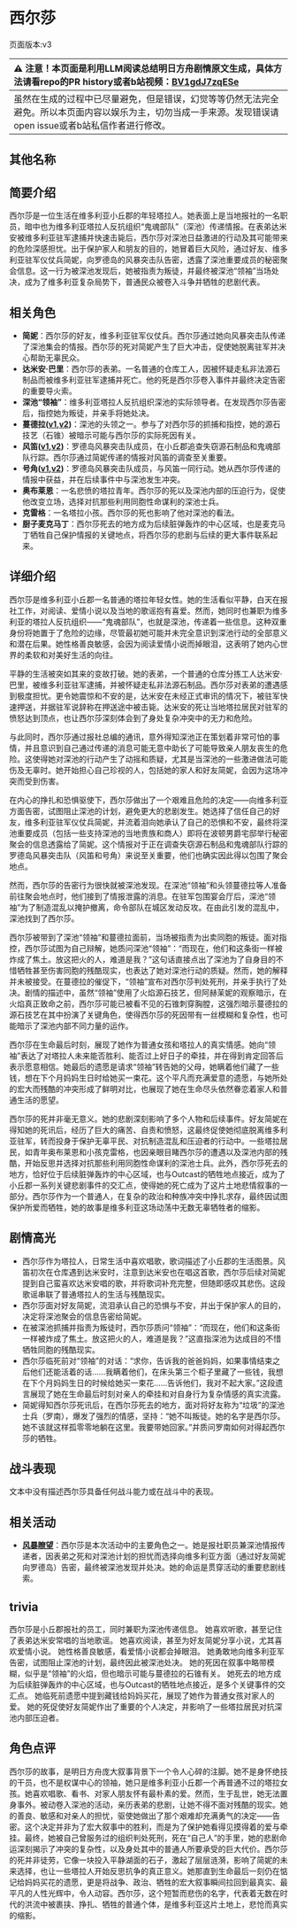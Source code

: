 # 西尔莎
页面版本:v3
 

| :warning: 注意！本页面是利用LLM阅读总结明日方舟剧情原文生成，具体方法请看repo的PR history或者b站视频：[BV1gdJ7zqESe](https://www.bilibili.com/video/BV1gdJ7zqESe/)         |
|:----------------------------|
| 虽然在生成的过程中已尽量避免，但是错误，幻觉等等仍然无法完全避免。所以本页面内容以娱乐为主，切勿当成一手来源。发现错误请open issue或者b站私信作者进行修改。|



## 其他名称

## 简要介绍
西尔莎是一位生活在维多利亚小丘郡的年轻塔拉人。她表面上是当地报社的一名职员，暗中也为维多利亚塔拉人反抗组织“鬼魂部队”（深池）传递情报。在表弟达米安被维多利亚驻军逮捕并快速击毙后，西尔莎对深池日益激进的行动及其可能带来的危险深感担忧。出于保护家人和朋友的目的，她冒着巨大风险，通过好友、维多利亚驻军仪仗兵简妮，向罗德岛的风暴突击队告密，透露了深池重要成员的秘密聚会信息。这一行为被深池发现后，她被指责为叛徒，并最终被深池“领袖”当场处决，成为了维多利亚复杂局势下，普通民众被卷入斗争并牺牲的悲剧代表。
## 相关角色
-   **简妮**：西尔莎的好友，维多利亚驻军仪仗兵。西尔莎通过她向风暴突击队传递了深池集会的情报。西尔莎的死对简妮产生了巨大冲击，促使她脱离驻军并决心帮助无辜民众。
-   **达米安·巴里**：西尔莎的表弟。一名普通的仓库工人，因被怀疑走私非法源石制品而被维多利亚驻军逮捕并死亡。他的死是西尔莎卷入事件并最终决定告密的重要导火索。
-   **深池“领袖”**：维多利亚塔拉人反抗组织深池的实际领导者。在发现西尔莎告密后，指控她为叛徒，并亲手将她处决。
-   **蔓德拉([v1](../chars/extended_char_man_de_la.md),[v2](extended_char_man_de_la.md))**：深池的头领之一。参与了对西尔莎的抓捕和指控，她的源石技艺（石锥）被暗示可能与西尔莎的实际死因有关。
-   **风笛([v1](../chars/char_222_bpipe.md),[v2](char_222_bpipe.md))**：罗德岛风暴突击队成员，在小丘郡追查失窃源石制品和鬼魂部队行踪。西尔莎通过简妮传递的情报对风笛的调查至关重要。
-   **号角([v1](../chars/char_4039_horn.md),[v2](char_4039_horn.md))**：罗德岛风暴突击队成员，与风笛一同行动。她从西尔莎传递的情报中获益，并在后续事件中与深池发生冲突。
-   **奥布莱恩**：一名悲愤的塔拉青年。西尔莎的死以及深池内部的压迫行为，促使他改变立场，选择对抗那些利用同胞性命谋利的深池士兵。
-   **克雷格**：一名塔拉小孩。西尔莎的死也影响了他对深池的看法。
-   **厨子麦克马丁**：西尔莎死去的地方成为后续脏弹轰炸的中心区域，也是麦克马丁牺牲自己保护情报的关键地点，将西尔莎的悲剧与后续的更大事件联系起来。
## 详细介绍
西尔莎是维多利亚小丘郡一名普通的塔拉年轻女性。她的生活看似平静，白天在报社工作，对阅读、爱情小说以及当地的歌谣抱有喜爱。然而，她同时也兼职为维多利亚的塔拉人反抗组织——“鬼魂部队”，也就是深池，传递着一些信息。这种双重身份将她置于了危险的边缘，尽管最初她可能并未完全意识到深池行动的全部意义和潜在后果。她性格善良敏感，会因为阅读爱情小说而掉眼泪，这表明了她内心世界的柔软和对美好生活的向往。

平静的生活被突如其来的变故打破。她的表弟，一个普通的仓库分拣工人达米安·巴里，被维多利亚驻军逮捕，并被怀疑走私非法源石制品。西尔莎对表弟的遭遇感到极度担忧。更令她震惊和不安的是，达米安在未经正式审讯的情况下，被驻军快速押送，并据驻军说辞称在押送途中被击毙。达米安的死让当地塔拉居民对驻军的愤怒达到顶点，也让西尔莎深刻体会到了身处复杂冲突中的无力和危险。

与此同时，西尔莎通过报社总编的通讯，意外得知深池正在策划着非常可怕的事情，并且意识到自己通过传递的消息可能无意中助长了可能导致亲人朋友丧生的危险。这使得她对深池的行动产生了动摇和质疑，尤其是当深池的一些激进做法可能伤及无辜时。她开始担心自己珍视的人，包括她的家人和好友简妮，会因为这场冲突而受到伤害。

在内心的挣扎和恐惧驱使下，西尔莎做出了一个艰难且危险的决定——向维多利亚方面告密，试图阻止深池的计划，避免更大的悲剧发生。她选择了信任自己的好友，维多利亚驻军仪仗兵简妮，并流着泪向她承认了自己的恐惧和不安，最终将深池重要成员（包括一些支持深池的当地贵族和商人）即将在波顿男爵宅邸举行秘密聚会的信息透露给了简妮。这个情报对于正在调查失窃源石制品和鬼魂部队行踪的罗德岛风暴突击队（风笛和号角）来说至关重要，他们也确实因此得以包围了聚会地点。

然而，西尔莎的告密行为很快就被深池发现。在深池“领袖”和头领蔓德拉等人准备前往聚会地点时，他们接到了情报泄露的消息。在驻军包围宴会厅后，深池“领袖”为了制造混乱以掩护撤离，命令部队在城区发动反攻。在由此引发的混乱中，深池找到了西尔莎。

西尔莎被带到了深池“领袖”和蔓德拉面前，当场被指责为出卖同胞的叛徒。面对指控，西尔莎试图为自己辩解，她质问深池“领袖”：“而现在，他们和这条街一样被炸成了焦土。放这把火的人，难道是我？”这句话直接点出了深池为了自身目的不惜牺牲甚至伤害同胞的残酷现实，也表达了她对深池行动的质疑。然而，她的解释并未被接受。在蔓德拉的催促下，“领袖”宣布对西尔莎判处死刑，并亲手执行了处决。剧情的描述中，虽然“领袖”使用了火焰源石技艺，但阿赫茉妮的观察暗示，在火焰真正致命之前，西尔莎可能已被看不见的石锥刺穿胸膛，这强烈暗示蔓德拉的源石技艺在其中扮演了关键角色，使得西尔莎的死因带有一丝模糊和复杂性，也可能暗示了深池内部不同力量的运作。

西尔莎在生命最后时刻，展现了她作为普通女孩和塔拉人的真实情感。她向“领袖”表达了对塔拉人未来能否胜利、能否过上好日子的牵挂，并在得到肯定回答后表示愿意相信。她最后的遗愿是请求“领袖”转告她的父母，她瞒着他们藏了一些钱，想在下个月妈妈生日时给她买一束花。这个平凡而充满爱意的遗愿，与她所处的宏大而残酷的冲突形成了鲜明对比，也展现了她在生命尽头依然眷恋着家人和普通生活的愿望。

西尔莎的死并非毫无意义。她的悲剧深刻影响了多个人物和后续事件。好友简妮在得知她的死讯后，经历了巨大的痛苦、自责和愤怒，这最终促使她彻底脱离维多利亚驻军，转而投身于保护无辜平民、对抗制造混乱和压迫者的行动中。一些塔拉居民，如青年奥布莱恩和小孩克雷格，也因亲眼目睹西尔莎的遭遇以及深池内部的残酷，开始反思并选择对抗那些利用同胞性命谋利的深池士兵。此外，西尔莎死去的地方，恰好位于后续脏弹轰炸的中心区域，也与Outcast的牺牲地点接近，成为了小丘郡一系列关键悲剧事件的交汇点，使得她的死亡成为了这片土地悲情叙事的一部分。西尔莎作为一个普通人，在复杂的政治和种族冲突中挣扎求存，最终因试图保护所爱而牺牲，她的故事是维多利亚这场动荡中无数无辜牺牲者的缩影。
## 剧情高光
- 西尔莎作为塔拉人，日常生活中喜欢唱歌，歌词描述了小丘郡的生活图景。风笛初次在仓库遇到达米安时，注意到达米安也在唱这首歌，西尔莎后续对简妮提到自己蛮喜欢达米安唱的歌，并将歌词补充完整，但随即感叹其悲伤。这段歌谣串联了普通塔拉人的生活与残酷现实。
- 西尔莎面对好友简妮，流泪承认自己的恐惧与不安，并出于保护家人的目的，决定将深池聚会的信息告密给简妮。
- 在被深池抓捕并指责为叛徒时，西尔莎质问“领袖”：“而现在，他们和这条街一样被炸成了焦土。放这把火的人，难道是我？”这直指深池为达成目的不惜牺牲同胞的残酷现实。
- 西尔莎临死前对“领袖”的对话：“求你，告诉我的爸爸妈妈，如果事情结束之后他们还能活着的话......我瞒着他们，在床头第三个柜子里藏了一些钱，我想在下个月妈妈生日的时候给她买一束花......告诉他们，我对不起大家。”这段遗言展现了她在生命最后时刻对亲人的牵挂和对自身行为复杂情感的真实流露。
- 简妮得知西尔莎死讯后，在西尔莎死去的地方，面对将好友称为“垃圾”的深池士兵（罗南），爆发了强烈的情感，坚持：“她不叫叛徒。她的名字是西尔莎。她不该就这样孤零零地躺在这里。我要带她回家。”并质问罗南如何对得起西尔莎的牺牲。
## 战斗表现
文本中没有描述西尔莎具备任何战斗能力或在战斗中的表现。
## 相关活动
-   **[风暴瞭望](../stories/main_9.md)**：西尔莎是本次活动中的主要角色之一。她是报社职员兼深池情报传递者，因表弟之死和对深池计划的担忧而选择向维多利亚方面（通过好友简妮向罗德岛）告密，最终被深池发现并处决。她的命运是贯穿活动的重要悲剧线索。
## trivia
西尔莎是小丘郡报社的员工，同时兼职为深池传递信息。
她喜欢听歌，甚至记住了表弟达米安常唱的当地歌谣。
她喜欢阅读，甚至为好友简妮分享小说，尤其喜欢爱情小说。
她性格善良敏感，看爱情小说都会掉眼泪。
她勇敢地向维多利亚军告密，试图阻止深池的计划，最终因此被深池处决。
她的死因在叙事中略带模糊，似乎是“领袖”的火焰，但也暗示可能与蔓德拉的石锥有关。
她死去的地方成为后续脏弹轰炸的中心区域，也与Outcast的牺牲地点接近，是多个关键事件的交汇点。
她临死前遗愿中提到藏钱给妈妈买花，展现了她作为普通女孩对家人的爱。
她的死促使好友简妮作出了重要的个人决定，并影响了一些塔拉居民对抗深池内部压迫者。
## 角色点评
西尔莎的故事，是明日方舟庞大叙事背景下一个令人心碎的注脚。她不是身怀绝技的干员，也不是权谋中心的领袖，她只是维多利亚小丘郡一个再普通不过的塔拉女孩。她喜欢唱歌、看书、对家人朋友怀有最朴素的爱。然而，生于乱世，她无法置身事外。被动卷入深池的活动，亲历表弟的悲剧，让她不得不面对残酷的现实。她的善良、敏感和对亲人的担忧，驱使她做出了那个艰难却充满勇气的决定——告密。这个决定并非为了宏大叙事中的胜利，而是为了保护她看得见摸得着的爱与牵挂。最终，她被自己曾服务过的组织判处死刑，死在“自己人”的手里，她的悲剧命运深刻揭示了冲突的复杂性，以及身处其中的普通人所要承受的巨大代价。西尔莎的死并非徒劳，它像一块投入平静湖面的石子，激起了层层涟漪，影响了简妮的未来选择，也让一些塔拉人开始反思抗争的真正意义。她那直到生命最后一刻仍在惦记给妈妈买花的遗愿，更是将战争、政治、牺牲的宏大叙事瞬间拉回到最真实、最平凡的人性光辉中，令人动容。西尔莎，这个短暂而悲伤的名字，代表着无数在时代的洪流中被裹挟、挣扎、牺牲的普通个体，是维多利亚这片土地上，悲怆而真实的缩影。